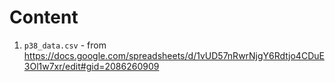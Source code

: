 # Content

1. `p38_data.csv` - from https://docs.google.com/spreadsheets/d/1vUD57nRwrNjgY6Rdtjo4CDuE3Ol1w7xr/edit#gid=2086260909
